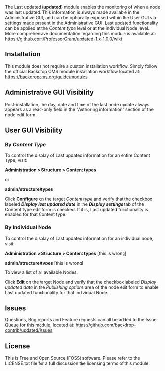 The Last updated (**updated**) module enables the monitoring of when a node was last updated.  This information is always made available in the Administrative GUI, and can be optionally exposed within the User GUI via settings made present in the Administrative GUI.  Last updated functionality can be applied at the *Content type* level or at the individual Node level.  More comprehensive documentation regarding this module is available at:
https://github.com/ProfessorGram/updated-1.x-1.0.0/wiki


## Installation
This module does not require a custom installation workflow.  Simply follow the official Backdrop CMS module installation workflow located at:  
https://backdropcms.org/guide/modules

## Administrative GUI Visibility
Post-installation, the day, date and time of the last node update always appears as a read-only field in the "Authoring information" section of the node edit form.

## User GUI Visibility

### By *Content Type*
To control the display of Last updated information for an entire Content Type, visit:

**Administration > Structure > Content types**

or 

**admin/structure/types**

Click **Configure** on the target *Content type* and verify that the checkbox labeled ***Display last updated date*** in the ***Display settings*** tab of the Content type edit form is checked.  If it is, Last updated functionality is enabled for that Content type.

### By Individual Node
To control the display of Last updated information for an individual node, visit:

**Administration > Structure > Content types** [this is wrong]

**admin/structure/types** [this is wrong]

To view a list of all available Nodes.

Click **Edit** on the target Node and verify that the checkbox labeled *Display updated date* in the *Publishing options* area of the node edit form to enable Last updated functionality for that individual Node.

## Issues
Questions, Bug reports and Feature requests can all be added to the Issue Queue for this module, located at:
https://github.com/backdrop-contrib/updated/issues

## License
This is Free and Open Source (FOSS) software.  Please refer to the LICENSE.txt file for a full discussion the licensing terms of this module.
